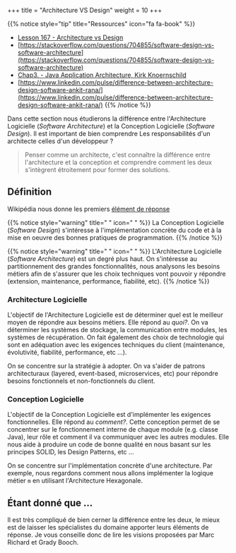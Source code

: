 +++
title = "Architecture VS Design"
weight = 10
+++

{{% notice style="tip" title="Ressources" icon="fa fa-book" %}}

- [Lesson 167 - Architecture vs Design](https://youtu.be/0tEBv2kAuNY)
- [https://stackoverflow.com/questions/704855/software-design-vs-software-architecture](https://stackoverflow.com/questions/704855/software-design-vs-software-architecture)
- [Chap3. - Java Application Architecture, Kirk Knoernschild](https://ptgmedia.pearsoncmg.com/images/9780321247131/samplepages/0321247132.pdf)
- [https://www.linkedin.com/pulse/difference-between-architecture-design-software-ankit-rana/](https://www.linkedin.com/pulse/difference-between-architecture-design-software-ankit-rana/)
  {{% /notice %}}

Dans cette section nous étudierons la différence entre l'Architecture Logicielle (_Software Architecture_) et la Conception Logicielle (_Software Design_).
Il est important de bien comprendre Les responsabilités d'un architecte celles d'un développeur ?

> Penser comme un architecte, c'est connaître la différence entre l'architecture et la conception et comprendre comment les deux s'intègrent étroitement pour former des solutions.

## Définition

Wikipédia nous donne les premiers [élément de réponse](https://en.wikipedia.org/wiki/Architecture_description_language#Architecture_vs._design)

{{% notice style="warning" title=" " icon=" " %}}
La Conception Logicielle (_Software Design_) s'intéresse à l'implémentation concrète du code et à la mise en oeuvre des bonnes pratiques de programmation.
{{% /notice %}}

{{% notice style="warning" title=" " icon=" " %}}
L'Architecture Logicielle (_Software Architecture_) est un degré plus haut. On s'intéresse au partitionnement des grandes fonctionnalités, nous analysons les besoins métiers afin de s'assurer que les choix techniques vont pouvoir y répondre (extension, maintenance, performance, fiabilité, etc).
{{% /notice %}}

### Architecture Logicielle

L'objectif de l'Architecture Logicielle est de déterminer quel est le meilleur moyen de répondre aux besoins métiers. Elle répond au _quoi?_. On va déterminer les systèmes de stockage, la communication entre modules, les systèmes de récupération. On fait également des choix de technologie qui sont en adéquation avec les exigences techniques du client (maintenance, évolutivité, fiabilité, performance, etc ...).

On se concentre sur la stratégie à adopter. On va s'aider de patrons architecturaux (layered, event-based, microservices, etc) pour répondre besoins fonctionnels et non-fonctionnels du client.

### Conception Logicielle

L'objectif de la Conception Logicielle est d'implémenter les exigences fonctionnelles. Elle répond au _comment?_. Cette conception permet de se concentrer sur le fonctionnement interne de chaque module (e.g. classe Java), leur rôle et comment il va communiquer avec les autres modules. Elle nous aide à produire un code de bonne qualité en nous basant sur les principes SOLID, les Design Patterns, etc ...

On se concentre sur l'implémentation concrète d'une architecture. Par exemple, nous regardons comment nous allons implémenter la logique métier `m` en utilisant l'Architecture Hexagonale.

## Étant donné que ...

Il est très compliqué de bien cerner la différence entre les deux, le mieux est de laisser les spécialistes du domaine apporter leurs éléments de réponse. Je vous conseille donc de lire les visions proposées par Marc Richard et Grady Booch.
